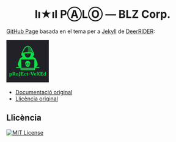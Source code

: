 <h1 align="center">lı★ıl PⒶLⓄ — BLZ Corp.</h1>

[GitHub Page](https://pages.github.com) basada en el tema per a [Jekyll](https://jekyllrb.com) de [DeerRIDER](https://github.com/akiritsu):

<a href="https://github.com/akiritsu/pRoJEct-VeXEd"><img src="src/assets/img/favicon.png" alt="Logo" width="111" height="111"></a>

- [Documentació original](https://github.com/akiritsu/pRoJEct-VeXEd/blob/master/README.md)
- [Llicència original](https://github.com/akiritsu/pRoJEct-VeXEd/blob/master/LICENSE.md)

## Llicència

[![MIT License][license-shield]][license-url]

[license-shield]: https://img.shields.io/github/license/mantekillah/palo.svg
[license-url]: https://github.com/mantekillah/palo/blob/master/LICENSE
